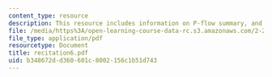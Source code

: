 ```yaml
---
content_type: resource
description: This resource includes information on P-flow summary, and added mass.
file: /media/https%3A/open-learning-course-data-rc.s3.amazonaws.com/2-20-marine-hydrodynamics-13-021-spring-2005/b348672dd360601c8002156c1b51d743_recitation6.pdf
file_type: application/pdf
resourcetype: Document
title: recitation6.pdf
uid: b348672d-d360-601c-8002-156c1b51d743
---
```

